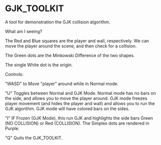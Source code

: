 <h1>GJK_TOOLKIT</h1>

A tool for demonstration the GJK collision algorithm.

What am I seeing?

The Red and Blue squares are the player and wall, respectively.  We can move the player around the scene, and then check for a collision.

The Green dots are the Minkowski Difference of the two shapes.

The single White dot is the origin.

Controls:

"WASD" to Move "player" around while in Normal mode.

"U" Toggles between Normal and GJK Mode.  Normal mode has no bars on the side, and allows you to move the player around.  GJK mode freezes player movement (and hides the player and wall) and allows you to run the GJK algorithm.  GJK mode will have colored bars on the sides.

"I" IF Frozen (GJK Mode), this run GJK and highlights the side bars Green (NO COLLISION) or Red (COLLISION).  The Simplex dots are rendered in Purple.

"Q" Quits the GJK_TOOLKIT.